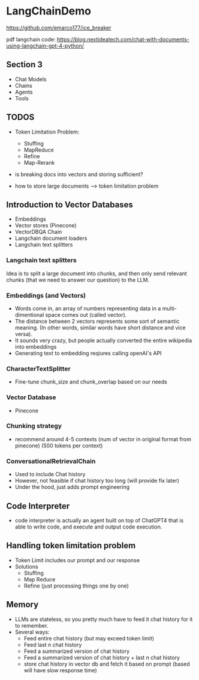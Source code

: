 # LangChainDemo

https://github.com/emarco177/ice_breaker

pdf langchain code: https://blog.nextideatech.com/chat-with-documents-using-langchain-gpt-4-python/


## Section 3
 - Chat Models
 - Chains
 - Agents
 - Tools

## TODOS 
 - Token Limitation Problem:
    - Stuffing
    - MapReduce
    - Refine
    - Map-Rerank

 - is breaking docs into vectors and storing sufficient?
 - how to store large documents --> token limitation problem


## Introduction to Vector Databases
 - Embeddings
 - Vector stores (Pinecone)
 - VectorDBQA Chain
 - Langchain document loaders
 - Langchain text splitters

### Langchain text splitters

Idea is to split a large document into chunks, and then only send relevant chunks (that we need to answer our question) to the LLM.

### Embeddings (and Vectors)

 - Words come in, an array of numbers representing data in a multi-dimentional space comes out (called vector).
 - The distance between 2 vectors represents some sort of semantic meaning. (In other words, similar words have short distance and vice versa).
 - It sounds very crazy, but people actually converted the entire wikipedia into embeddings
 - Generating text to embedding reqiures calling openAI's API

 ### CharacterTextSplitter
  - Fine-tune chunk_size and chunk_overlap based on our needs
  
### Vector Database
 - Pinecone

### Chunking strategy
 - recommend around 4-5 contexts (num of vector in original format from pinecone) (500 tokens per context)

### ConversationalRetrievalChain
 - Used to include Chat history
 - However, not feasible if chat history too long (will provide fix later)
 - Under the hood, just adds prompt engineering

## Code Interpreter
 - code interpreter is actually an agent built on top of ChatGPT4 that is able to write code, and execute and output code execution.


## Handling token limitation problem

 - Token Limit includes our prompt and our response
 - Solutions
   - Stuffing
   - Map Reduce
   - Refine (just processing things one by one)

## Memory
 - LLMs are stateless, so you pretty much have to feed it chat history for it to remember.
 - Several ways:
    - Feed entire chat history (but may exceed token limit)
    - Feed last n chat history
    - Feed a summarized version of chat history
    - Feed a summarized version of chat history + last n chat history
    - store chat history in vector db and fetch it based on prompt (based will have slow response time)
